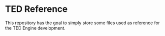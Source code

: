 # TED Reference
This repository has the goal to simply store some files used as reference for the TED Engine development.
